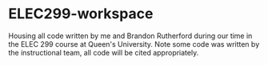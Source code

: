 # ELEC299-workspace
Housing all code written by me and Brandon Rutherford during our time in the ELEC 299 course at Queen's University. Note some code was written by the instructional team, all code will be cited appropriately.
